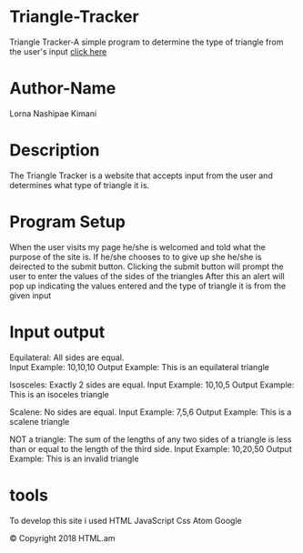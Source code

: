 # Triangle-Tracker
Triangle Tracker-A simple program to determine the type of triangle from the user's input <a href="https://lornakimani62.github.io/Triangle-Tracker/">click here</a>

# Author-Name
Lorna Nashipae Kimani

# Description
The Triangle Tracker is a website that accepts input from the user and determines what type of triangle it is.

# Program Setup
When the user visits my page he/she is welcomed and told what the purpose of the site is.
If he/she chooses to to give up she he/she is deirected to the submit button.
Clicking the submit button will prompt the user to enter the values of the sides of the triangles
After this an alert will pop up indicating the values entered and the type of triangle it is from the given input
# Input output
Equilateral: All sides are equal.<br>
Input Example: 10,10,10
Output Example: This is an equilateral triangle

Isosceles: Exactly 2 sides are equal.
Input Example: 10,10,5
Output Example: This is an isoceles triangle

Scalene: No sides are equal.
Input Example: 7,5,6
Output Example: This is a scalene triangle

NOT a triangle: The sum of the lengths of any two sides of a triangle is less than or equal to the length of the third side.
Input Example: 10,20,50
Output Example: This is an invalid triangle

# tools
To develop this site i used 
HTML
JavaScript
Css
Atom
Google

<footer>&copy; Copyright 2018 HTML.am</footer>





